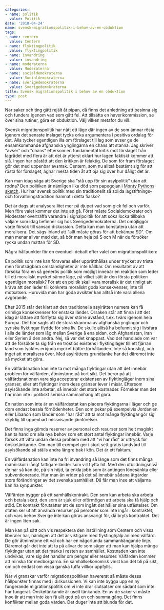 ```yaml
---
categories:
- name: politik
  value: Politik
date: '2018-04-24'
name: svensk-migrationspolitik-i-behov-av-en-obduktion
tags:
- name: centern
  value: Centern
- name: flyktingpolitik
  value: flyktingpolitik
- name: invandring
  value: invandring
- name: moderaterna
  value: Moderaterna
- name: socialdemokraterna
  value: Socialdemokraterna
- name: sverigedemokraterna
  value: Sverigedemokraterna
title: Svensk migrationspolitik i behov av en obduktion
type: post
---
```

När saker och ting gått rejält åt pipan, då finns det anledning att besinna sig och fundera igenom vad som gått fel. Att tillsätta en haverikommission, se över sina rutiner, göra en obduktion. Välj vilken metafor du vill.

Svensk migrationspolitik har nått ett läge där ingen av de som ämnar rösta igenom det senaste inslaget tycks orka argumentera i positiva ordalag för det. Alla tycker egentligen illa om förslaget till lag som avser ge de ensamkommande afghanska ynglingarna en chans att stanna. Jag skriver "avser" och "chans" eftersom en fundamental kritik mot förslaget från lagrådet med flera är att det är ytterst oklart hur lagen faktiskt kommer att slå. Ingen har påstått att den kritiken är felaktig. De som för fram förslaget gör det med uppenbar avsmak. Centern, som nu alltså bestämt sig för att rösta för förslaget, ägnar mesta tiden åt att oja sig över hur dåligt det är.

Kan man idag säga att Sverige ska "stå upp för sin asylpolitik" utan att rodna? Den politiken är nämligen lika död som papegojan i [Monty Pythons sketch](https://www.youtube.com/watch?v=4vuW6tQ0218). Hur har svensk politik med sin traditionellt så solida lagstiftnings- och förvaltningstradition hamnat i detta fiasko?



Det är dags att analysera litet mer på djupet vad som gick fel och varför. Men före valet kommer det inte att gå. Först måste Socialdemokrater och Moderater överträffa varandra i signalpolitik för att söka locka tillbaka väljare som idag befinner sig hos Sverigedemokraterna. Det omöjliggör varje försök till sansad diskussion. Detta kan man konstatera utan att moralisera. Det sägs ibland att "allt måste göras för att bekämpa SD". Om man menar allvar med det, så bör man heja på S och M när de försöker rycka undan mattan för SD.

Några hållpunkter för en eventuell debatt efter valet om migrationspolitiken:

En politik som inte kan försvaras eller upprätthållas under trycket av trista men förutsägbara omständigheter är inte hållbar. Om resultatet av att försöka föra en så generös politik som möjligt innebär en reaktion som leder till ett moraliskt mycket sämre läge, på vilket sätt är den första politiken egentligen moralisk? För att en politik skall vara moralisk är det rimligt att kräva att den leder till konkreta moraliskt goda konsekvenser, inte till motsatsen. Huruvida man har goda avsikter kan alltså inte vara allena avgörande.

Efter 2015 står det klart att den traditionella asylrätten numera kan få orimliga konsekvenser för enstaka länder. Orsaken står att finna i att det idag är lättare att förflytta sig över större avstånd, t.ex. tvärs igenom hela Europa. Det har sagts att de stora skarorna av afghanska ynglingar och syriska flyktingar flydde för sina liv. De skulle alltså ha befunnit sig i livsfara i alla de länder som låg mellan Sverige å ena sidan, och Afghanistan, Iran eller Syrien å den andra. Nej, så var det knappast. Vad det handlade om var att de försökte ta sig från en tröstlös existens i flyktingläger till ett fjärran land som tycktes erbjuda mycket bättre förhållanden. Inte så konstigt, och inget att moralisera över. Med asylrättens grundtanke har det däremot inte så mycket att göra.

En välfärdsnation kan inte ta mot många flyktingar utan att det innebär problem för välfärden, åtminstone på kort sikt. Det beror på att välfärdsnationen vare sig accepterar existensen av flyktingläger inom sina gränser, eller att flyktingar inom dess gränser lever i misär. Eftersom asylsökande inte arbetar, så innebär det stora kostnader. Förnekar man det har man inte i politiskt seriösa sammanhang att göra.

En nation som inte är en välfärdsstat kan placera flyktingarna i läger och ge dom endast basala förnödenheter. Den som pekar på exempelvis Jordanien eller Libanon som länder som "har råd" att ta mot många flyktingar gör sig skyldig till uppenbart missvisande jämförelser.

Det finns inga gömda reserver av personal och resurser som helt magiskt kan ta hand om alla nya behov som ett stort antal flyktingar innebär. Varje försök att vifta undan dessa problem med att "vi har råd" är uttryck för önsketänkande. Om man till exempel ger i stort sett gratis tandvård till asylsökande så ställs andra längre bak i kön. Det är ett faktum.

En välfärdsnation kan inte ha fri invandring så länge som det finns många människor i långt fattigare länder som vill flytta hit. Med den utbildningsnivå de har så kan de, på sin höjd, ta enkla jobb som är antingen lönesänkta eller subventionerade. Hur man än vrider på det så innebär sådana åtgärder stora förändringar av det svenska samhället. Då får man inse att väljarna kan ha synpunkter.

Välfärden bygger på ett samhällskontrakt. Den som kan arbeta ska arbeta och betala skatt, den som är sjuk eller oförmögen att arbeta ska få hjälp och stöd. Ett kontrakt förutsätter att de som ingått det håller sina utfästelser. Om staten ser ut att använda resurser på personer som inte ingår i kontraktet, och vars behov Sverige inte kan göras ansvarigt för, då bryts kontraktet. Det är ingen liten sak.

Man kan på sätt och vis respektera den inställning som Centern och vissa liberaler har, nämligen att det är viktigare med flyktinghjälp än med välfärd. De gör åtminstone ett val och har en någorlunda sammanhängande linje. Däremot går det inte att ta på allvar de som säger att man kan hjälpa många flyktingar utan att det märks i resten av samhället. Kostnaden kan inte undvikas, vare sig det handlar om pengar eller resurser. Välfärden kommer att minska för medborgarna. En samhällsekonomisk vinst kan det bli på sikt, om och endast om vissa ganska tuffa villkor uppfylls.

När vi granskar varför migrationspolitiken havererat så måste dessa hållpunkter finnas med i diskussionen. Vi kan inte bygga upp en ny fungerande migrationspolitik om vi inte drar slutsatser om sådant som inte har fungerat.  Önsketänkande är uselt tänkande. En av de saker vi måste inse är att man inte kan få allt gott på en och samma gång. Det finns konflikter mellan goda värden. Det duger inte att blunda för det.

